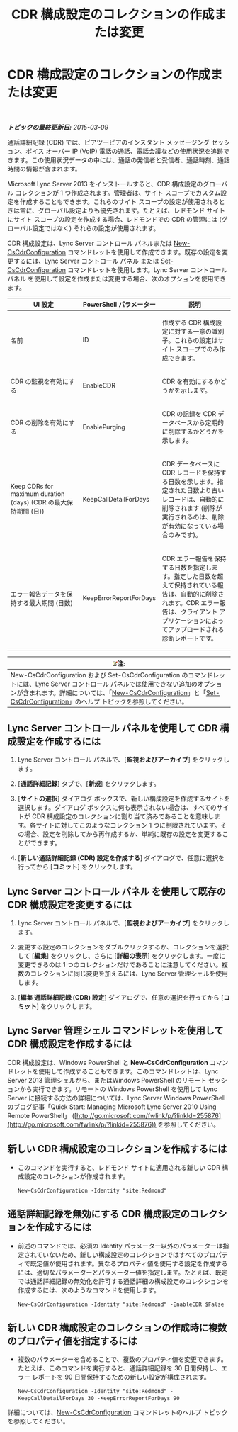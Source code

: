 ﻿---
title: CDR 構成設定のコレクションの作成または変更
TOCTitle: CDR 構成設定のコレクションの作成または変更
ms:assetid: c830be5a-2a82-468d-9c46-d3fec0f79fd0
ms:mtpsurl: https://technet.microsoft.com/ja-jp/library/JJ721878(v=OCS.15)
ms:contentKeyID: 49887141
ms.date: 05/19/2016
mtps_version: v=OCS.15
ms.translationtype: HT
---

# CDR 構成設定のコレクションの作成または変更

 

_**トピックの最終更新日:** 2015-03-09_

通話詳細記録 (CDR) では、ピアツーピアのインスタント メッセージング セッション、ボイス オーバー IP (VoIP) 電話の通話、電話会議などの使用状況を追跡できます。この使用状況データの中には、通話の発信者と受信者、通話時刻、通話時間の情報が含まれます。

Microsoft Lync Server 2013 をインストールすると、CDR 構成設定のグローバル コレクションが 1 つ作成されます。管理者は、サイト スコープでカスタム設定を作成することもできます。これらのサイト スコープの設定が使用されるときは常に、グローバル設定よりも優先されます。たとえば、レドモンド サイトにサイト スコープの設定を作成する場合、レドモンドでの CDR の管理には (グローバル設定ではなく) それらの設定が使用されます。

CDR 構成設定は、Lync Server コントロール パネルまたは [New-CsCdrConfiguration](new-cscdrconfiguration.md) コマンドレットを使用して作成できます。既存の設定を変更するには、Lync Server コントロール パネル または [Set-CsCdrConfiguration](set-cscdrconfiguration.md) コマンドレットを使用します。Lync Server コントロール パネル を使用して設定を作成または変更する場合、次のオプションを使用できます。


<table>
<colgroup>
<col style="width: 33%" />
<col style="width: 33%" />
<col style="width: 33%" />
</colgroup>
<thead>
<tr class="header">
<th>UI 設定</th>
<th>PowerShell パラメーター</th>
<th>説明</th>
</tr>
</thead>
<tbody>
<tr class="odd">
<td><p>名前</p></td>
<td><p>ID</p></td>
<td><p>作成する CDR 構成設定に対する一意の識別子。これらの設定はサイト スコープでのみ作成できます。</p></td>
</tr>
<tr class="even">
<td><p>CDR の監視を有効にする</p></td>
<td><p>EnableCDR</p></td>
<td><p>CDR を有効にするかどうかを示します。</p></td>
</tr>
<tr class="odd">
<td><p>CDR の削除を有効にする</p></td>
<td><p>EnablePurging</p></td>
<td><p>CDR の記録を CDR データベースから定期的に削除するかどうかを示します。</p></td>
</tr>
<tr class="even">
<td><p>Keep CDRs for maximum duration (days) (CDR の最大保持期間 (日))</p></td>
<td><p>KeepCallDetailForDays</p></td>
<td><p>CDR データベースに CDR レコードを保持する日数を示します。指定された日数より古いレコードは、自動的に削除されます (削除が実行されるのは、削除が有効になっている場合のみです)。</p></td>
</tr>
<tr class="odd">
<td><p>エラー報告データを保持する最大期間 (日数)</p></td>
<td><p>KeepErrorReportForDays</p></td>
<td><p>CDR エラー報告を保持する日数を指定します。指定した日数を超えて保持されている報告は、自動的に削除されます。CDR エラー報告は、クライアント アプリケーションによってアップロードされる診断レポートです。</p></td>
</tr>
</tbody>
</table>


<table>
<thead>
<tr class="header">
<th><img src="images/Gg412781.note(OCS.15).gif" title="note" alt="note" />注:</th>
</tr>
</thead>
<tbody>
<tr class="odd">
<td>New-CsCdrConfiguration および Set-CsCdrConfiguration のコマンドレットには、Lync Server コントロール パネルでは使用できない追加のオプションが含まれます。詳細については、「<a href="new-cscdrconfiguration.md">New-CsCdrConfiguration</a>」と「<a href="set-cscdrconfiguration.md">Set-CsCdrConfiguration</a>」のヘルプ トピックを参照してください。</td>
</tr>
</tbody>
</table>


## Lync Server コントロール パネルを使用して CDR 構成設定を作成するには

1.  Lync Server コントロール パネルで、\[**監視およびアーカイブ**\] をクリックします。

2.  \[**通話詳細記録**\] タブで、\[**新規**\] をクリックします。

3.  \[**サイトの選択**\] ダイアログ ボックスで、新しい構成設定を作成するサイトを選択します。ダイアログ ボックスに何も表示されない場合は、すべてのサイトが CDR 構成設定のコレクションに割り当て済みであることを意味します。各サイトに対してこのようなコレクション 1 つに制限されています。その場合、設定を削除してから再作成するか、単純に既存の設定を変更することができます。

4.  \[**新しい通話詳細記録 (CDR) 設定を作成する**\] ダイアログで、任意に選択を行ってから \[**コミット**\] をクリックします。

## Lync Server コントロール パネル を使用して既存の CDR 構成設定を変更するには

1.  Lync Server コントロール パネルで、\[**監視およびアーカイブ**\] をクリックします。

2.  変更する設定のコレクションをダブルクリックするか、コレクションを選択して \[**編集**\] をクリックし、さらに \[**詳細の表示**\] をクリックします。一度に変更できるのは 1 つのコレクションだけであることに注意してください。複数のコレクションに同じ変更を加えるには、Lync Server 管理シェルを使用します。

3.  \[**編集 通話詳細記録 (CDR) 設定**\] ダイアログで、任意の選択を行ってから \[**コミット**\] をクリックします。

## Lync Server 管理シェル コマンドレットを使用して CDR 構成設定を作成するには

CDR 構成設定は、Windows PowerShell と **New-CsCdrConfiguration** コマンドレットを使用して作成することもできます。このコマンドレットは、Lync Server 2013 管理シェルから、またはWindows PowerShell のリモート セッションから実行できます。リモートの Windows PowerShell を使用して Lync Server に接続する方法の詳細については、Lync Server Windows PowerShell のブログ記事「Quick Start: Managing Microsoft Lync Server 2010 Using Remote PowerShell」 ([http://go.microsoft.com/fwlink/p/?linkId=255876](http://go.microsoft.com/fwlink/p/?linkid=255876)) を参照してください。

## 新しい CDR 構成設定のコレクションを作成するには

  - このコマンドを実行すると、レドモンド サイトに適用される新しい CDR 構成設定のコレクションが作成されます。
    
        New-CsCdrConfiguration -Identity "site:Redmond"

## 通話詳細記録を無効にする CDR 構成設定のコレクションを作成するには

  - 前述のコマンドでは、必須の Identity パラメーター以外のパラメーターは指定されていないため、新しい構成設定のコレクションではすべてのプロパティで既定値が使用されます。異なるプロパティ値を使用する設定を作成するには、適切なパラメーターとパラメーター値を指定します。たとえば、既定では通話詳細記録の無効化を許可する通話詳細の構成設定のコレクションを作成するには、次のようなコマンドを使用します。
    
        New-CsCdrConfiguration -Identity "site:Redmond" -EnableCDR $False

## 新しい CDR 構成設定のコレクションの作成時に複数のプロパティ値を指定するには

  - 複数のパラメーターを含めることで、複数のプロパティ値を変更できます。たとえば、このコマンドを実行すると、通話詳細記録を 30 日間保持し、エラー レポートを 90 日間保持するための新しい設定が構成されます。
    
        New-CsCdrConfiguration -Identity "site:Redmond" -KeepCallDetailForDays 30 -KeepErrorReportForDays 90

詳細については、[New-CsCdrConfiguration](new-cscdrconfiguration.md) コマンドレットのヘルプ トピックを参照してください。

